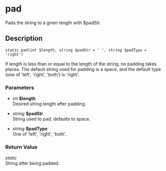 # pad
Pads the string to a given length with $padStr.

## Description
`static pad(int $length, string $padStr = ' ', string $padType = 'right')`

If length is less than or equal to the length of the string, no padding
takes places. The default string used for padding is a space, and the
default type (one of 'left', 'right', 'both') is 'right'.

### Parameters
* _int_ __$length__  
Desired string length after padding.

* _string_ __$padStr__  
String used to pad, defaults to space.

* _string_ __$padType__  
One of 'left', 'right', 'both'.


### Return Value
_static_  
String after being padded.